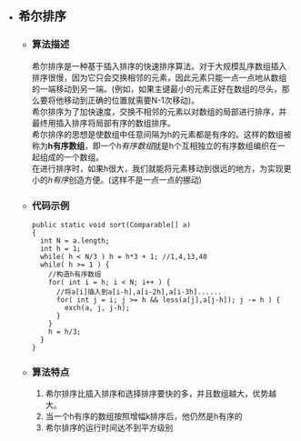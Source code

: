 - ## 希尔排序
  * ### 算法描述
    希尔排序是一种基于插入排序的快速排序算法。对于大规模乱序数组插入排序很慢，因为它只会交换相邻的元素，因此元素只能一点一点地从数组的一端移动到另一端。(例如，如果主键最小的元素正好在数组的尽头，那么要将他移动到正确的位置就需要N-1次移动)。   
    希尔排序为了加快速度，交换不相邻的元素以对数组的局部进行排序，并最终用插入排序将局部有序的数组排序。   
    希尔排序的思想是使数组中任意间隔为h的元素都是有序的。这样的数组被称为**h有序数组**，即一个*h有序数组*就是h个互相独立的有序数组编织在一起组成的一个数组。   
    在进行排序时，如果h很大，我们就能将元素移动到很远的地方，为实现更小的*h有序*创造方便。(这样不是一点一点的挪动)
  * ### 代码示例
        public static void sort(Comparable[] a)
        {
          int N = a.length;
          int h = 1;
          while( h < N/3 ) h = h*3 + 1; //1,4,13,40
          while( h >= 1 ) {
            //构造h有序数组
            for( int i = h; i < N; i++ ) {
              //将a[i]插入到a[i-h],a[i-2h],a[i-3h]......
              for( int j = i; j >= h && less(a[j],a[j-h]); j -= h ) {
                exch(a, j, j-h);
              }
            }
            h = h/3;
          }
        }
  * ### 算法特点
    1. 希尔排序比插入排序和选择排序要快的多，并且数组越大，优势越大。
    2. 当一个h有序的数组按照增幅k排序后，他仍然是h有序的
    3. 希尔排序的运行时间达不到平方级别
